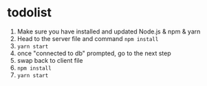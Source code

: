 # todolist

1. Make sure you have installed and updated Node.js & npm & yarn
2. Head to the server file and command ```npm install```
3. ```yarn start```
4. once "connected to db" prompted, go to the next step
5. swap back to client file
6. ```npm install```
7. ```yarn start```

